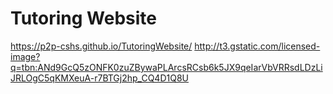 # Tutoring Website
https://p2p-cshs.github.io/TutoringWebsite/
http://t3.gstatic.com/licensed-image?q=tbn:ANd9GcQ5zONFK0zuZBywaPLArcsRCsb6k5JX9qeIarVbVRRsdLDzLiJRLOgC5qKMXeuA-r7BTGj2hp_CQ4D1Q8U
